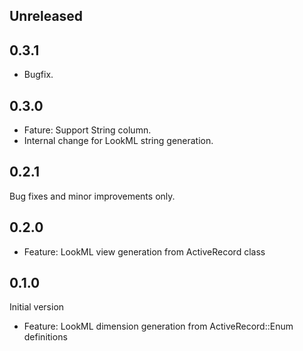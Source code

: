 ## Unreleased

## 0.3.1

- Bugfix.
## 0.3.0

- Fature: Support String column.
- Internal change for LookML string generation.

## 0.2.1

Bug fixes and minor improvements only.

## 0.2.0

- Feature: LookML view generation from ActiveRecord class

## 0.1.0

Initial version

- Feature: LookML dimension generation from ActiveRecord::Enum definitions
